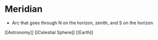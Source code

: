 # Meridian

- Arc that goes through N on the horizon, zenith, and S on the horizon

[[Astronomy]] [[Celestial Sphere]] [[Earth]]

